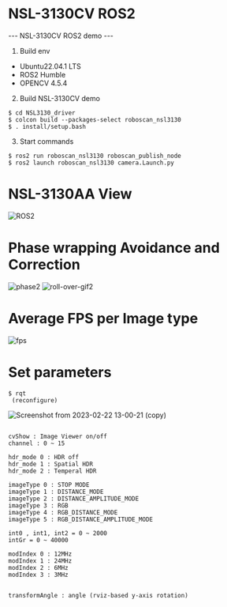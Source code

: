 # NSL-3130CV ROS2
--- NSL-3130CV ROS2 demo ---

1. Build env
 - Ubuntu22.04.1 LTS
 - ROS2 Humble
 - OPENCV 4.5.4
 
 
2. Build NSL-3130CV demo
```
$ cd NSL3130_driver
$ colcon build --packages-select roboscan_nsl3130
$ . install/setup.bash
```
 
3. Start commands
```
$ ros2 run roboscan_nsl3130 roboscan_publish_node
$ ros2 launch roboscan_nsl3130 camera.Launch.py
```

# NSL-3130AA View

  ![ROS2](https://user-images.githubusercontent.com/106071093/218378867-6792ac7b-4b2f-4227-9fa3-ef833f0fc784.png)

# Phase wrapping Avoidance and Correction

  ![phase2](https://github.com/nano-roboscan/NSL-3130AA-ROS2/assets/106071093/4a134327-213f-4558-9fa7-47de543866c9)
  ![roll-over-gif2](https://github.com/nano-roboscan/NSL-3130AA-ROS2/assets/106071093/b3a04a07-6822-4076-8dc5-69eed91bc935)

# Average FPS per Image type

  ![fps](https://github.com/nano-roboscan/NSL-3130AA-ROS2/assets/106071093/532178f4-23ac-4eee-ae8d-a4f8fb03b747)


# Set parameters
```
$ rqt
 (reconfigure)
```

![Screenshot from 2023-02-22 13-00-21 (copy)](https://user-images.githubusercontent.com/106071093/220520356-3d16736f-902c-4d9e-858d-a6ed8ddf87aa.png)


```

cvShow : Image Viewer on/off
channel : 0 ~ 15

hdr_mode 0 : HDR off
hdr_mode 1 : Spatial HDR
hdr_mode 2 : Temperal HDR

imageType 0 : STOP MODE 
imageType 1 : DISTANCE_MODE 
imageType 2 : DISTANCE_AMPLITUDE_MODE
imageType 3 : RGB
imageType 4 : RGB_DISTANCE_MODE
imageType 5 : RGB_DISTANCE_AMPLITUDE_MODE

int0 , int1, int2 = 0 ~ 2000
intGr = 0 ~ 40000

modIndex 0 : 12MHz
modIndex 1 : 24MHz
modIndex 2 : 6MHz
modIndex 3 : 3MHz


transformAngle : angle (rviz-based y-axis rotation)
```

 



 
 
 
